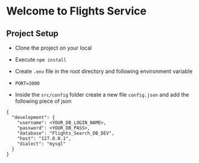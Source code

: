 # Welcome to Flights Service

## Project Setup
- Clone the project on your local
- Execute `npm install`
- Create `.env` file in the root directory and following environment variable 
-    `PORT=3000`

- Inside the `src/config` folder create a new file `config.json` and add the following piece of json
```
{
  "development": {
    "username": <YOUR_DB_LOGIN_NAME>,
    "password": <YOUR_DB_PASS>,
    "database": "Flights_Search_DB_DEV",
    "host": "127.0.0.1",
    "dialect": "mysql"
  }
}

```

